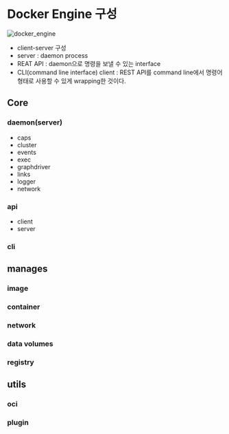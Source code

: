 # Docker Engine 구성
![docker_engine](https://cloud.githubusercontent.com/assets/9585881/16617978/d14d0058-43c1-11e6-8acb-5c694916a951.PNG)

- client-server 구성
- server : daemon process
- REAT API : daemon으로 명령을 보낼 수 있는 interface
- CLI(command line interface) client : REST API를 command line에서 명령어 형태로 사용할 수 있게 wrapping한 것이다. 

## Core
### daemon(server)
 - caps
 - cluster
 - events
 - exec
 - graphdriver
 - links
 - logger
 - network
 
### api
 - client
 - server
 
### cli


## manages
### image
### container
### network
### data volumes
### registry

## utils
### oci
### plugin



